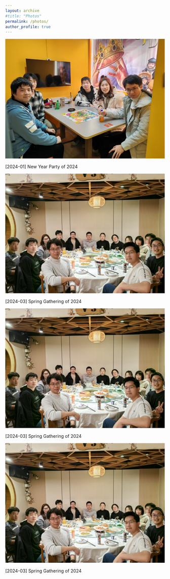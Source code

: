 ```yaml
---
layout: archive
#title: "Photos"
permalink: /photos/
author_profile: true
---
```


<link rel="stylesheet" href="/css/photo-stylesheet.css">

<!-- img src="/images/NewYearParty2024.jpg" alt="New Year Party of 2024" width=400> <img src="/images/GatheringwithUndergraduates.jpg" alt="Spring Gathering of 2024" width=400 -->

<div class="photo-framework">
  <div class="photo-photo">
    <img src="/images/NewYearParty2024.jpg">
    <p>[2024-01] New Year Party of 2024</p>
  </div>
  <div class="photo-photo">
    <img src="/images/GatheringwithUndergraduates.jpg">
    <p>[2024-03] Spring Gathering of 2024</p>
  </div>
    <div class="photo-photo">
    <img src="/images/GatheringwithUndergraduates.jpg">
    <p>[2024-03] Spring Gathering of 2024</p>
  </div>
    <div class="photo-photo">
    <img src="/images/GatheringwithUndergraduates.jpg">
    <p>[2024-03] Spring Gathering of 2024</p>
  </div>
</div>
